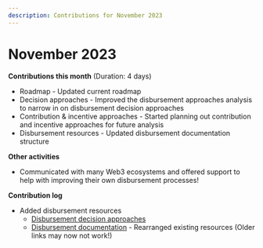 ```yaml
---
description: Contributions for November 2023
---
```


# November 2023

**Contributions this month** (Duration: 4 days)

* Roadmap - Updated current roadmap
* Decision approaches - Improved the disbursement approaches analysis to narrow in on disbursement decision approaches
* Contribution & incentive approaches - Started planning out contribution and incentive approaches for future analysis
* Disbursement resources - Updated disbursement documentation structure



**Other activities**

* Communicated with many Web3 ecosystems and offered support to help with improving their own disbursement processes!



**Contribution log**

* Added disbursement resources
  * [Disbursement decision approaches](https://app.gitbook.com/s/8L61e8ulVlk90t5mlQk1/disbursement-approaches/decision-approaches)
  * [Disbursement documentation](https://app.gitbook.com/o/jOQu4b6VLDxaQsg2rVwG/s/8L61e8ulVlk90t5mlQk1/) - Rearranged existing resources (Older links may now not work!)
